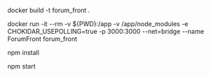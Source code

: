 docker build -t forum_front . <p/>
docker run -it --rm -v ${PWD}:/app -v /app/node_modules -e CHOKIDAR_USEPOLLING=true -p 3000:3000 --net=bridge --name ForumFront forum_front

npm install <p/>
npm start
